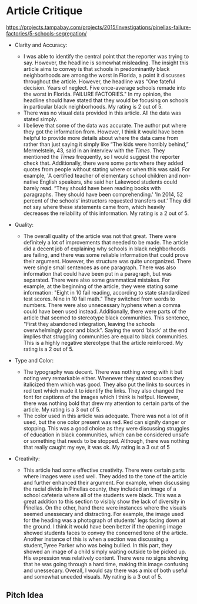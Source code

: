# Article Critique

https://projects.tampabay.com/projects/2015/investigations/pinellas-failure-factories/5-schools-segregation/
- Clarity and Accuracy:

  -  I was able to identify the central point that the reporter was trying to say. However, the headline is somewhat misleading. The insight this article aims to convey is that schools in predominantly black neighborhoods are among the worst in Florida, a point it discusses throughout the article. However, the headline was "One fateful decision. Years of neglect. Five once-average schools remade into the worst in Florida. FAILURE FACTORIES." In my opinion, the headline should have stated that they would be focusing on schools in particular black neighborhoods. My rating is 2 out of 5. 
  - There was no visual data provided in this article. All the data was stated simply.
  - I believe that some of the data was accurate. The author put where they got the information from. However, I think it would have been helpful to provide more details about where the data came from rather than just saying it simply like “The kids were horribly behind,” Mermelstein, 43, said in an interview with the *Times*. They mentioned the *Times* frequently, so I would suggest the reporter check that. Additionally, there were some parts where they added quotes from people without stating where or when this was said. For example, 'A certified teacher of elementary school children and non-native English speakers, she said her Lakewood students could barely read. “They should have been reading books with paragraphs. They should have been comprehending.' 'In 2014, 52 percent of the schools’ instructors requested transfers out.' They did not say where these statements came from, which heavily decreases the reliability of this information. My rating is a 2 out of 5.
- Quality:
    - The overall quality of the article was not that great. There were definitely a lot of improvements that needed to be made. The article did a decent job of explaining why schools in black neighborhoods are failing, and there was some reliable information that could prove their argument. However, the structure was quite unorganized. There were single small sentences as one paragraph. There was also information that could have been put in a paragraph, but was separated. There were also some grammatical mistakes. For example, at the beginning of the article, they were stating some information: "Eight in 10 fail reading, according to state standardized test scores. Nine in 10 fail math." They switched from words to numbers. There were also unnecessary hyphens when a comma could have been used instead. Additionally, there were parts of the article that seemed to stereotype black communities. This sentence, "First they abandoned integration, leaving the schools overwhelmingly poor and black". Saying the word 'black' at the end implies that struggling communities are equal to black communities. This is a highly negative stereotype that the article reinforced. My rating is a 2 out of 5.
- Type and Color:
    - The typography was decent. There was nothing wrong with it but noting very remarkable either. Whenever they stated sources they italicized them which was good. They also put the links to sources in red text which made it to identify the links. They also changed the font for captions of the images which I think is helfpul. However, there was nothing bold that drew my attention to certain parts of the article. My rating is a 3 out of 5.
    - The color used in this article was adequate. There was not a lot of it used, but the one color present was red. Red can signify danger or stopping. This was a good choice as they were discussing struggles of education in black communities, which can be considered unsafe or something that needs to be stopped. Although, there was nothing that really caught my eye, it was ok. My rating is a 3 out of 5
- Creativity:
    - This article had some effective creativity. There were certain parts where images were used well. They added to the tone of the article and further enhanced their argument. For example, when discussing the racial divide in Pinellas county, they included an image of a school cafeteria where all of the students were black. This was a great addition to this section to visibly show the lack of diversity in Pinellas. On the other, hand there were instances where the visuals seemed unessecary and distracting. For example, the image used for the heading was a photograph of students' legs facing down at the ground. I think it would have been better if the opening image showed students faces to convey the concerned tone of the article. Another instance of this is when a section was discussing a student,Tyree Parker who was being bullied. In this part, they showed an image of a child simply waiting outside to be picked up. His expression was relatively content. There were no signs showing that he was going through a hard time, making this image confusing and unessecary. Overall, I would say there was a mix of both useful and somewhat uneeded visuals. My rating is a 3 out of 5.

 ## Pitch Idea
  
